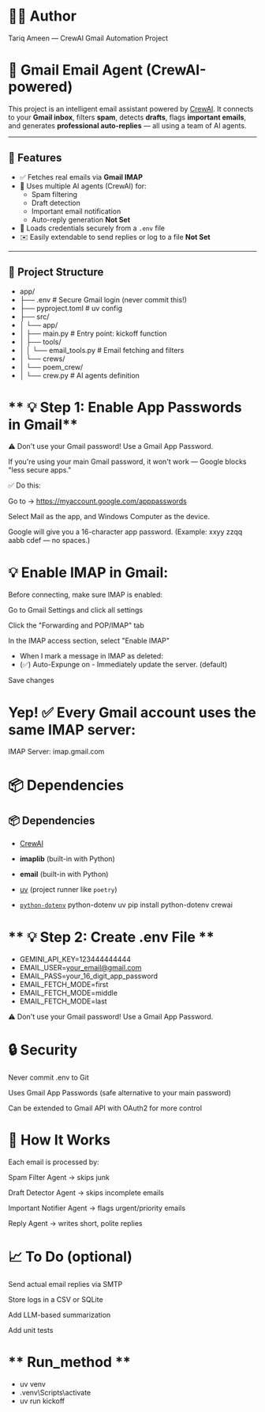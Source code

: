 # 🧑‍💻 Author
Tariq Ameen — CrewAI Gmail Automation Project


# 📧 Gmail Email Agent (CrewAI-powered)

This project is an intelligent email assistant powered by [CrewAI](https://docs.crewai.com). It connects to your **Gmail inbox**, filters **spam**, detects **drafts**, flags **important emails**, and generates **professional auto-replies** — all using a team of AI agents.

---

## 🚀 Features

- ✅ Fetches real emails via **Gmail IMAP**
- 🧠 Uses multiple AI agents (CrewAI) for:
  - Spam filtering
  - Draft detection
  - Important email notification
  - Auto-reply generation  **Not Set**
- 🔐 Loads credentials securely from a `.env` file
- ✉️ Easily extendable to send replies or log to a file **Not Set**

---

## 📁 Project Structure

- app/
- ├── .env # Secure Gmail login (never commit this!)
- ├── pyproject.toml # uv config
- ├── src/
- │ └── app/
- │ ├── main.py # Entry point: kickoff function
- │ ├── tools/
- │ │ └── email_tools.py # Email fetching and filters
- │ └── crews/
- │ └── poem_crew/
- │ └── crew.py # AI agents definition


# ** 💡 Step 1: Enable App Passwords in Gmail**
⚠️ Don't use your Gmail password!
Use a Gmail App Password.

If you're using your main Gmail password, it won't work — Google blocks "less secure apps."

✅ Do this:

Go to → https://myaccount.google.com/apppasswords

Select Mail as the app, and Windows Computer as the device.

Google will give you a 16-character app password.
(Example: xxyy zzqq aabb cdef — no spaces.) 

# 💡 Enable IMAP in Gmail:
Before connecting, make sure IMAP is enabled:

Go to Gmail Settings and click all settings

Click the "Forwarding and POP/IMAP" tab

In the IMAP access section, select "Enable IMAP"

- When I mark a message in IMAP as deleted:
- (✅)	Auto-Expunge on - Immediately update the server. (default)

Save changes

# Yep! ✅ Every Gmail account uses the same IMAP server:

IMAP Server: imap.gmail.com

# 📦 Dependencies
  ## 📦 Dependencies

- [CrewAI](https://docs.crewai.com/)
- **imaplib** (built-in with Python)
- **email** (built-in with Python)
- [uv](https://github.com/astral-sh/uv) (project runner like `poetry`)

- [`python-dotenv`](https://pypi.org/project/python-dotenv/)
  python-dotenv
  uv pip install python-dotenv crewai 


# ** 💡 Step 2: Create .env File **
- GEMINI_API_KEY=123444444444
- EMAIL_USER=your_email@gmail.com
- EMAIL_PASS=your_16_digit_app_password
- EMAIL_FETCH_MODE=first
-  EMAIL_FETCH_MODE=middle 
-  EMAIL_FETCH_MODE=last

⚠️ Don't use your Gmail password!
Use a Gmail App Password.



# 🔒 Security
Never commit .env to Git

Uses Gmail App Passwords (safe alternative to your main password)

Can be extended to Gmail API with OAuth2 for more control



# 🧠 How It Works
Each email is processed by:

Spam Filter Agent → skips junk

Draft Detector Agent → skips incomplete emails

Important Notifier Agent → flags urgent/priority emails

Reply Agent → writes short, polite replies




# 📈 To Do (optional)
 Send actual email replies via SMTP

 Store logs in a CSV or SQLite

 Add LLM-based summarization

 Add unit tests



 # ** Run_method **

- uv venv
- .venv\Scripts\activate
- uv run kickoff  

